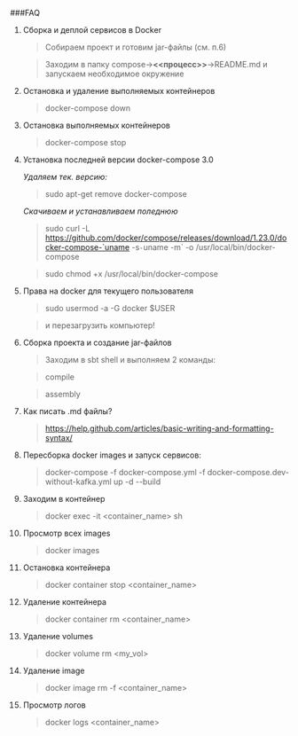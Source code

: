 ###FAQ

1. Сборка и деплой сервисов в Docker
    > Собираем проект и готовим jar-файлы (см. п.6)
    
    > Заходим в папку compose->__<<процесс>>__->README.md и запускаем необходимое окружение
    
1. Остановка и удаление выполняемых контейнеров
    > docker-compose down         
    
1. Остановка выполняемых контейнеров
    > docker-compose stop         

1. Установка последней версии docker-compose 3.0

    *Удаляем тек. версию:*
    >sudo apt-get remove docker-compose
    
    *Скачиваем и устанавливаем поледнюю*
    >sudo curl -L https://github.com/docker/compose/releases/download/1.23.0/docker-compose-`uname -s`-`uname -m` -o /usr/local/bin/docker-compose
    
    >sudo chmod +x /usr/local/bin/docker-compose
    
2. Права на docker для текущего пользователя
    >sudo usermod -a -G docker $USER
    
    >и перезагрузить компьютер!
    
3. Сборка проекта и создание jar-файлов
    >Заходим в sbt shell и выполняем 2 команды:    
    
    >compile
    
    >assembly    
     
2. Как писать .md файлы?
    >https://help.github.com/articles/basic-writing-and-formatting-syntax/

3. Пересборка docker images и запуск сервисов:
    >docker-compose -f docker-compose.yml -f docker-compose.dev-without-kafka.yml up -d --build
    
4. Заходим в контейнер
    >docker exec -it <container_name> sh
    
5. Просмотр всех images
    >docker images

6. Остановка контейнера
    >docker container stop <container_name>

7. Удаление контейнера
    >docker container rm <container_name>

8. Удаление volumes
    >docker volume rm <my_vol>

9. Удаление image
    >docker image rm -f <container_name>

10. Просмотр логов
    >docker logs <container_name>    